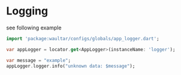 # Logging

see following example
```dart
import 'package:waultar/configs/globals/app_logger.dart';

var appLogger = locator.get<AppLogger>(instanceName: 'logger');

var message = "example";
appLogger.logger.info("unknown data: $message");
```
